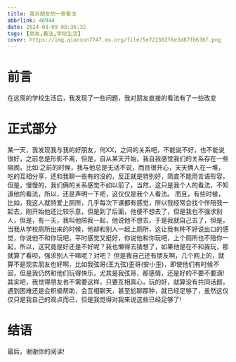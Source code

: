 ```yaml
---
title: 我对朋友的一些看法
abbrlink: 46944
date: 2024-03-09 08:36:32
tags: [朋友,看法,学校生活]
cover: https://img.qianxun7747.eu.org/file/5e722502f6e3d87fb636f.png
---
```

# 前言
在这周的学校生活后，我发现了一些问题，我对朋友直接的看法有了一些改变
# 正式部分
某一天，我发现我与我的好朋友，何XX，之间的关系吧，不能说不好，也不能说很好，之前总是形影不离，但是，自从某天开始，我自我感觉我们的关系存在一些隔阂，比如:之前的时候，我与他总是无话不说，而且很开心，天天俩人在一堆，吃的互相分享，还和我聊一些有的没的，反正就是特别好，简直不能用言语形容，但是，慢慢的，我们俩的关系感觉不如以前了，当然，这只是我个人的看法，不知道他的看法，所以，还是声明一下吧，这仅仅是我个人看法。
而且，有些时候，比如，我这人就特爱上厕所，几乎每次下课都有感觉，所以我经常会找个伴陪我一起去，刚开始他还比较乐意，但是到了后面，他便不想去了，但是我也不强求别人，但是，有一天，我叫他陪我一起，他说他不想去，于是我就自己去了，但是，当我从学校厕所出来的时候，他却和别人一起上厕所，这让我有种不好说出口的感觉，你说他不和你玩吧，平时感觉又挺好，你说他和你玩吧，上个厕所也不陪你一起，所以，这究竟是好还是不好呢？我也懒得去猜想了，如果他是在不和我玩，那就算了看呗，强求别人干嘛呢？对吧？
  但是我自己还有朋友啊，几个网上的，就算不是现实朋友也好啊，比如我弦哥(王九弦)歪哥(安小歪)，即使他们有时候不回，但是我仍然和他们玩得快乐，尤其是我弦哥，那感情，还是好的不要不要滴!
其实吧，我觉得朋友也不需要这样，只要互相真心，玩的好，就算没有共同话题，遇到困难还是会积极帮助，会互相聊天，甚至尬聊那种，就已经足够了，虽然这仅仅只是我自己的观点而已，但是我觉得对我来说这些已经足够了!
# 结语
最后，谢谢你的阅读!